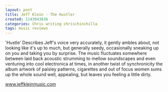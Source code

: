 ```yaml
---
layout: post
title: Jeff Klein - The Hustler
created: 1143043836
categories: Chris writing chrischinchilla
tags: music reviews
---
```


'Hustle' Describes Jeff's voice very accurately, it gently ambles about, not looking like it's up to much, but generally seedy, occasionally sneaking up on you and taking you by surprise. The music fluctuates somewhere between laid back acoustic strumming to mellow soundscapes and even venturing into cool electronica at times, in another twist of synchronicity the album artwork of paisley patterns, cigarettes and out of focus women sums up the whole sound well, appealing, but leaves you feeling a little dirty.

<a href='http://www.jeffkleinmusic.com' target='_blank'>www.jeffkleinmusic.com</a>
